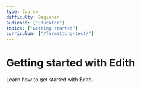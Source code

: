 ```yaml
---
type: Course
difficulty: Beginner
audience: ["Educator"]
topics: ["Getting started"]
curriculum: ["/formatting-text/"]
---
```


# Getting started with Edith

Learn how to get started with Edith.
